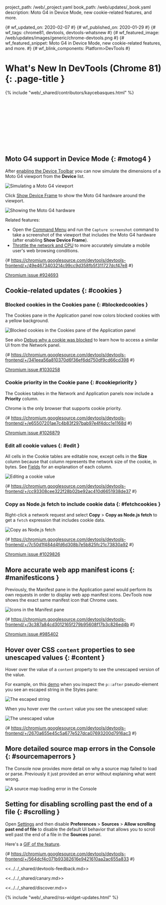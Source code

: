 project_path: /web/_project.yaml
book_path: /web/updates/_book.yaml
description: Moto G4 in Device Mode, new cookie-related features, and more.

{# wf_updated_on: 2020-02-07 #}
{# wf_published_on: 2020-01-29 #}
{# wf_tags: chrome81, devtools, devtools-whatsnew #}
{# wf_featured_image: /web/updates/images/generic/chrome-devtools.png #}
{# wf_featured_snippet: Moto G4 in Device Mode, new cookie-related features, and more. #}
{# wf_blink_components: Platform>DevTools #}

# What's New In DevTools (Chrome 81) {: .page-title }

{% include "web/_shared/contributors/kaycebasques.html" %}

<div class="video-wrapper-full-width">
  <iframe class="devsite-embedded-youtube-video" data-video-id="HJNaNDspffM"
          data-autohide="1" data-showinfo="0" frameborder="0" allowfullscreen>
  </iframe>
</div>

## Moto G4 support in Device Mode {: #motog4 }

After [enabling the Device Toolbar](/web/tools/chrome-devtools/device-mode#viewport) you can now
simulate the dimensions of a Moto G4 viewport from the **Device** list.

![Simulating a Moto G4 viewport](/web/updates/images/2020/01/motog4.png)

Click [Show Device Frame](/web/tools/chrome-devtools/device-mode/#frame) to show the Moto G4 hardware
around the viewport.

![Showing the Moto G4 hardware](/web/updates/images/2020/01/motog4frame.png)

Related features:

* Open the [Command Menu](/web/tools/chrome-devtools/command-menu/) and run the `Capture screenshot`
  command to take a screenshot of the viewport that includes the Moto G4 hardware (after enabling
  **Show Device Frame**).
* [Throttle the network and CPU](http://localhost:8080/web/tools/chrome-devtools/device-mode/#throttle)
  to more accurately simulate a mobile user's web browsing conditions.

{# https://chromium.googlesource.com/devtools/devtools-frontend/+/49e4673403214c99cc9d358fb5f311727dcf47e8 #}

[Chromium issue #924693](https://crbug.com/924693)

## Cookie-related updates {: #cookies }

### Blocked cookies in the Cookies pane {: #blockedcookies }

The Cookies pane in the Application panel now colors blocked cookies with a yellow background.

![Blocked cookies in the Cookies pane of the Application panel](/web/updates/images/2020/01/blockedcookies.png)

See also [Debug why a cookie was blocked](/web/updates/2019/10/devtools#blockedcookies) to learn
how to access a similar UI from the Network panel.

{# https://chromium.googlesource.com/devtools/devtools-frontend/+/341eea56a810370d6f36ef6dd750df9cd66cd398 #}

[Chromium issue #1030258](https://crbug.com/1030258)

### Cookie priority in the Cookie pane {: #cookiepriority }

The Cookies tables in the Network and Application panels now include a **Priority** column.

<aside class="caution">
  Chrome is the only browser that supports cookie priority.
</aside>

{# https://chromium.googlesource.com/devtools/devtools-frontend/+/e65507201ae7c4b83f297bab97e4f4dcc1e1168d #}

[Chromium issue #1026879](https://crbug.com/1026879)

### Edit all cookie values {: #edit }

All cells in the Cookie tables are editable now, except cells in the **Size** column because that
column represents the network size of the cookie, in bytes. 
See [Fields](/web/tools/chrome-devtools/storage/cookies#fields) for an explanation of each column.

![Editing a cookie value](/web/updates/images/2020/01/editcookie.png)

{# https://chromium.googlesource.com/devtools/devtools-frontend/+/cc93308cee322f28b02be92ac410d6651938de37 #}

### Copy as Node.js fetch to include cookie data {: #fetchcookies }

Right-click a network request and select **Copy** > **Copy as Node.js fetch** to get a
`fetch` expression that includes cookie data.

![Copy as Node.js fetch](/web/updates/images/2020/01/fetchcookies.png)

{# https://chromium.googlesource.com/devtools/devtools-frontend/+/7c50d1f484d4fd6d308b7e5b825fc21c73830a92 #}

[Chromium issue #1029826](https://crbug.com/1029826)

## More accurate web app manifest icons {: #manifesticons }

Previously, the Manifest pane in the Application panel would perform its own requests in order to
display web app manifest icons. DevTools now shows the exact same manifest icon that Chrome uses.

![Icons in the Manifest pane](/web/updates/images/2020/01/manifesticons.png)

{# https://chromium.googlesource.com/devtools/devtools-frontend/+/3c387a84cd3012165f279b95608f17b3c826ed4b #}

[Chromium issue #985402](https://crbug.com/985402)

## Hover over CSS `content` properties to see unescaped values {: #content }

Hover over the value of a `content` property to see the unescaped version of the value.

[demo]: https://mathiasbynens.github.io/css-dbg-stories/css-escapes.html

For example, on this [demo] when you inspect the `p::after` pseudo-element you see an
escaped string in the Styles pane:

![The escaped string](/web/updates/images/2020/01/escapedstring.png)

When you hover over the `content` value you see the unescaped value:

![The unescaped value](/web/updates/images/2020/01/unescapedstring.png)

{# https://chromium.googlesource.com/devtools/devtools-frontend/+/2670a655e45c5a677e527dca07693200d7916ac3 #}

## More detailed source map errors in the Console {: #sourcemaperrors }

The Console now provides more detail on why a source map failed to load or parse. Previously
it just provided an error without explaining what went wrong.

![A source map loading error in the Console](/web/updates/images/2020/01/sourcemap.png)

## Setting for disabling scrolling past the end of a file {: #scrolling }

Open [Settings](/web/tools/chrome-devtools/customize#settings) and then disable 
**Preferences** > **Sources** > **Allow scrolling past end of file** to disable the default UI behavior
that allows you to scroll well past the end of a file in the **Sources** panel.

Here's a [GIF of the feature](https://imgur.com/zJytuf1).

{# https://chromium.googlesource.com/devtools/devtools-frontend/+/564dcf4c071b93382616e9421610aa2ac655a833 #}

<<../../_shared/devtools-feedback.md>>

<<../../_shared/canary.md>>

<<../../_shared/discover.md>>

{% include "web/_shared/rss-widget-updates.html" %}
